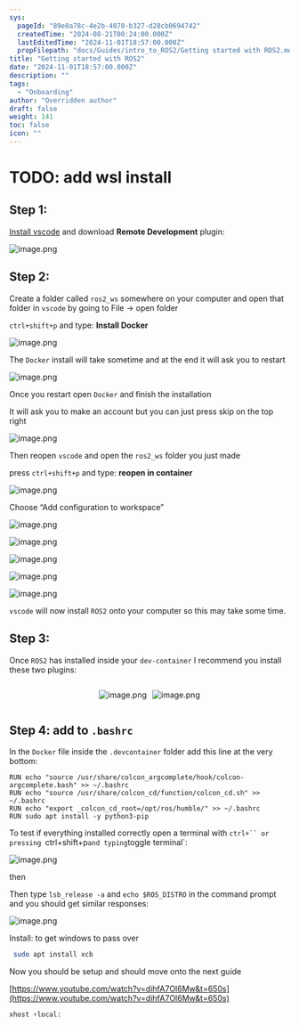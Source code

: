 ```yaml
---
sys:
  pageId: "89e0a78c-4e2b-4070-b327-d28cb0694742"
  createdTime: "2024-08-21T00:24:00.000Z"
  lastEditedTime: "2024-11-01T18:57:00.000Z"
  propFilepath: "docs/Guides/intro_to_ROS2/Getting started with ROS2.md"
title: "Getting started with ROS2"
date: "2024-11-01T18:57:00.000Z"
description: ""
tags:
  - "Onboarding"
author: "Overridden author"
draft: false
weight: 141
toc: false
icon: ""
---
```


# TODO: add wsl install

## Step 1:

[Install vscode](https://code.visualstudio.com/download) and download **Remote Development** plugin:

![image.png](https://prod-files-secure.s3.us-west-2.amazonaws.com/d518164a-d88e-44d1-a4ee-3adb3bd8bce0/efb52993-1881-4a40-b95e-6f020334f022/image.png?X-Amz-Algorithm=AWS4-HMAC-SHA256&X-Amz-Content-Sha256=UNSIGNED-PAYLOAD&X-Amz-Credential=ASIAZI2LB4663VOJ7L7K%2F20250204%2Fus-west-2%2Fs3%2Faws4_request&X-Amz-Date=20250204T150742Z&X-Amz-Expires=3600&X-Amz-Security-Token=IQoJb3JpZ2luX2VjEBYaCXVzLXdlc3QtMiJHMEUCIGhDtYRwmzCixRYzH%2Br%2FWa74gJIw1QAakF3cJ%2BcnWtp3AiEAg5b4FHL1xccAz4kSGuIVX1OIEgKWEuMXgYRWRcYyAPYq%2FwMILxAAGgw2Mzc0MjMxODM4MDUiDEMafjTY7wBC3thK8ircAz%2Br00LV11HSAx50BklEKyQnePI5q%2FfTd4GasJbVsdchytrDrgwiLrWZ7uzH48bcgJsWxEJNpNGBnYSafKKaD63wtCJZYCeDm6mJwTH%2FsGK7VhFidCoq67RwgRoPVA9gTZqTUYLoO8t73NbYv9NYyJOh0JNqlb7hdd5NdotY8BhgjnDlto%2FmYUKwY57KCWWRbv8yzKKIF%2Bgy6V5d%2BtcfToNjFiQcOqz0wZlRaMLCelZ4UgiDojvpi9sQ6s3IpH%2FBTdWKTjlgOE6AboSedifE1vMTzKnmb%2Bb%2FhEs77xgq7%2FgBQfbRvSZUkuaNoqEjpJXP%2FfudtH1Ce6hziu0%2BQ6NsYjwVDu7riACIf%2BcGGl7CmHjsiYvQP9y4IQb7kwxies6gLZK6akto6efJW777bqyc3KkXD33wqu67BCVgyvdwzmPLJDhBsoul3ifV0E8v1Z8TO7YJ0TewH4%2BY6bePPzbF6G8Sqc3HLqb8FHSQedEsFkVzw8xYUjR7d4iAZ6MUNcs4zrnRWe4T9wAuW4MXzib3IjRZEkj0VbxEw9riAy%2BzR8ez6PQY17xYw%2B7x0KOM8k0cW2oICU0h%2FPNgd4A8VBdStKCxoSfvbjlBAyZwTC0HiY%2FQYzpfWSM3kmDxwoYpMKy%2FiL0GOqUBMT0SoiA%2Bq9JaRWBltPA4spGh4g%2F1DJU3eoxdOwer8Lj5gVpPVCgIFLRj8yQzWc6clv7yzZPYEON0lNZ5X8cizYflr9my43s9psThjMKdzmdE8LNMkrHkFbODfUOqCGGCIJ6n4Ut5zb8a%2BjA6tBow9%2BZ5zk%2FkPWxZ9d5tWUb2oHNd8OQKoY8qULAVKdfUYyJ0k77pQYmbIFPqTohnQNhVfikKVQRr&X-Amz-Signature=5ce6fd6a0c46053cc4048df83bb507a4eca05de930e4ea82a307ef37a58d6bc7&X-Amz-SignedHeaders=host&x-id=GetObject)

## Step 2:

Create a folder called `ros2_ws` somewhere on your computer and open that folder in `vscode` by going to File → open folder 

`ctrl+shift+p` and type: **Install Docker**

![image.png](https://prod-files-secure.s3.us-west-2.amazonaws.com/d518164a-d88e-44d1-a4ee-3adb3bd8bce0/2269dc0e-1cd5-47ff-bceb-c04ad9b2eab0/image.png?X-Amz-Algorithm=AWS4-HMAC-SHA256&X-Amz-Content-Sha256=UNSIGNED-PAYLOAD&X-Amz-Credential=ASIAZI2LB4663VOJ7L7K%2F20250204%2Fus-west-2%2Fs3%2Faws4_request&X-Amz-Date=20250204T150742Z&X-Amz-Expires=3600&X-Amz-Security-Token=IQoJb3JpZ2luX2VjEBYaCXVzLXdlc3QtMiJHMEUCIGhDtYRwmzCixRYzH%2Br%2FWa74gJIw1QAakF3cJ%2BcnWtp3AiEAg5b4FHL1xccAz4kSGuIVX1OIEgKWEuMXgYRWRcYyAPYq%2FwMILxAAGgw2Mzc0MjMxODM4MDUiDEMafjTY7wBC3thK8ircAz%2Br00LV11HSAx50BklEKyQnePI5q%2FfTd4GasJbVsdchytrDrgwiLrWZ7uzH48bcgJsWxEJNpNGBnYSafKKaD63wtCJZYCeDm6mJwTH%2FsGK7VhFidCoq67RwgRoPVA9gTZqTUYLoO8t73NbYv9NYyJOh0JNqlb7hdd5NdotY8BhgjnDlto%2FmYUKwY57KCWWRbv8yzKKIF%2Bgy6V5d%2BtcfToNjFiQcOqz0wZlRaMLCelZ4UgiDojvpi9sQ6s3IpH%2FBTdWKTjlgOE6AboSedifE1vMTzKnmb%2Bb%2FhEs77xgq7%2FgBQfbRvSZUkuaNoqEjpJXP%2FfudtH1Ce6hziu0%2BQ6NsYjwVDu7riACIf%2BcGGl7CmHjsiYvQP9y4IQb7kwxies6gLZK6akto6efJW777bqyc3KkXD33wqu67BCVgyvdwzmPLJDhBsoul3ifV0E8v1Z8TO7YJ0TewH4%2BY6bePPzbF6G8Sqc3HLqb8FHSQedEsFkVzw8xYUjR7d4iAZ6MUNcs4zrnRWe4T9wAuW4MXzib3IjRZEkj0VbxEw9riAy%2BzR8ez6PQY17xYw%2B7x0KOM8k0cW2oICU0h%2FPNgd4A8VBdStKCxoSfvbjlBAyZwTC0HiY%2FQYzpfWSM3kmDxwoYpMKy%2FiL0GOqUBMT0SoiA%2Bq9JaRWBltPA4spGh4g%2F1DJU3eoxdOwer8Lj5gVpPVCgIFLRj8yQzWc6clv7yzZPYEON0lNZ5X8cizYflr9my43s9psThjMKdzmdE8LNMkrHkFbODfUOqCGGCIJ6n4Ut5zb8a%2BjA6tBow9%2BZ5zk%2FkPWxZ9d5tWUb2oHNd8OQKoY8qULAVKdfUYyJ0k77pQYmbIFPqTohnQNhVfikKVQRr&X-Amz-Signature=752ffc7e74752d5fd95b0c141a49a9a73439eb7c67f7c5ee579b784d1d0dcf46&X-Amz-SignedHeaders=host&x-id=GetObject)

The `Docker` install will take sometime and at the end it will ask you to restart

![image.png](https://prod-files-secure.s3.us-west-2.amazonaws.com/d518164a-d88e-44d1-a4ee-3adb3bd8bce0/ed233f78-be33-4b1f-b89c-9c346c0e961e/image.png?X-Amz-Algorithm=AWS4-HMAC-SHA256&X-Amz-Content-Sha256=UNSIGNED-PAYLOAD&X-Amz-Credential=ASIAZI2LB4663VOJ7L7K%2F20250204%2Fus-west-2%2Fs3%2Faws4_request&X-Amz-Date=20250204T150742Z&X-Amz-Expires=3600&X-Amz-Security-Token=IQoJb3JpZ2luX2VjEBYaCXVzLXdlc3QtMiJHMEUCIGhDtYRwmzCixRYzH%2Br%2FWa74gJIw1QAakF3cJ%2BcnWtp3AiEAg5b4FHL1xccAz4kSGuIVX1OIEgKWEuMXgYRWRcYyAPYq%2FwMILxAAGgw2Mzc0MjMxODM4MDUiDEMafjTY7wBC3thK8ircAz%2Br00LV11HSAx50BklEKyQnePI5q%2FfTd4GasJbVsdchytrDrgwiLrWZ7uzH48bcgJsWxEJNpNGBnYSafKKaD63wtCJZYCeDm6mJwTH%2FsGK7VhFidCoq67RwgRoPVA9gTZqTUYLoO8t73NbYv9NYyJOh0JNqlb7hdd5NdotY8BhgjnDlto%2FmYUKwY57KCWWRbv8yzKKIF%2Bgy6V5d%2BtcfToNjFiQcOqz0wZlRaMLCelZ4UgiDojvpi9sQ6s3IpH%2FBTdWKTjlgOE6AboSedifE1vMTzKnmb%2Bb%2FhEs77xgq7%2FgBQfbRvSZUkuaNoqEjpJXP%2FfudtH1Ce6hziu0%2BQ6NsYjwVDu7riACIf%2BcGGl7CmHjsiYvQP9y4IQb7kwxies6gLZK6akto6efJW777bqyc3KkXD33wqu67BCVgyvdwzmPLJDhBsoul3ifV0E8v1Z8TO7YJ0TewH4%2BY6bePPzbF6G8Sqc3HLqb8FHSQedEsFkVzw8xYUjR7d4iAZ6MUNcs4zrnRWe4T9wAuW4MXzib3IjRZEkj0VbxEw9riAy%2BzR8ez6PQY17xYw%2B7x0KOM8k0cW2oICU0h%2FPNgd4A8VBdStKCxoSfvbjlBAyZwTC0HiY%2FQYzpfWSM3kmDxwoYpMKy%2FiL0GOqUBMT0SoiA%2Bq9JaRWBltPA4spGh4g%2F1DJU3eoxdOwer8Lj5gVpPVCgIFLRj8yQzWc6clv7yzZPYEON0lNZ5X8cizYflr9my43s9psThjMKdzmdE8LNMkrHkFbODfUOqCGGCIJ6n4Ut5zb8a%2BjA6tBow9%2BZ5zk%2FkPWxZ9d5tWUb2oHNd8OQKoY8qULAVKdfUYyJ0k77pQYmbIFPqTohnQNhVfikKVQRr&X-Amz-Signature=d9190034a2a40cbff31f2fd79a2e59a0a4a482890b416249c487660bccdbff09&X-Amz-SignedHeaders=host&x-id=GetObject)

Once you restart open `Docker` and finish the installation

It will ask you to make an account but you can just press skip on the top right

![image.png](https://prod-files-secure.s3.us-west-2.amazonaws.com/d518164a-d88e-44d1-a4ee-3adb3bd8bce0/21010ad9-1659-4fd9-9f59-9932a09b2a3d/image.png?X-Amz-Algorithm=AWS4-HMAC-SHA256&X-Amz-Content-Sha256=UNSIGNED-PAYLOAD&X-Amz-Credential=ASIAZI2LB4663VOJ7L7K%2F20250204%2Fus-west-2%2Fs3%2Faws4_request&X-Amz-Date=20250204T150742Z&X-Amz-Expires=3600&X-Amz-Security-Token=IQoJb3JpZ2luX2VjEBYaCXVzLXdlc3QtMiJHMEUCIGhDtYRwmzCixRYzH%2Br%2FWa74gJIw1QAakF3cJ%2BcnWtp3AiEAg5b4FHL1xccAz4kSGuIVX1OIEgKWEuMXgYRWRcYyAPYq%2FwMILxAAGgw2Mzc0MjMxODM4MDUiDEMafjTY7wBC3thK8ircAz%2Br00LV11HSAx50BklEKyQnePI5q%2FfTd4GasJbVsdchytrDrgwiLrWZ7uzH48bcgJsWxEJNpNGBnYSafKKaD63wtCJZYCeDm6mJwTH%2FsGK7VhFidCoq67RwgRoPVA9gTZqTUYLoO8t73NbYv9NYyJOh0JNqlb7hdd5NdotY8BhgjnDlto%2FmYUKwY57KCWWRbv8yzKKIF%2Bgy6V5d%2BtcfToNjFiQcOqz0wZlRaMLCelZ4UgiDojvpi9sQ6s3IpH%2FBTdWKTjlgOE6AboSedifE1vMTzKnmb%2Bb%2FhEs77xgq7%2FgBQfbRvSZUkuaNoqEjpJXP%2FfudtH1Ce6hziu0%2BQ6NsYjwVDu7riACIf%2BcGGl7CmHjsiYvQP9y4IQb7kwxies6gLZK6akto6efJW777bqyc3KkXD33wqu67BCVgyvdwzmPLJDhBsoul3ifV0E8v1Z8TO7YJ0TewH4%2BY6bePPzbF6G8Sqc3HLqb8FHSQedEsFkVzw8xYUjR7d4iAZ6MUNcs4zrnRWe4T9wAuW4MXzib3IjRZEkj0VbxEw9riAy%2BzR8ez6PQY17xYw%2B7x0KOM8k0cW2oICU0h%2FPNgd4A8VBdStKCxoSfvbjlBAyZwTC0HiY%2FQYzpfWSM3kmDxwoYpMKy%2FiL0GOqUBMT0SoiA%2Bq9JaRWBltPA4spGh4g%2F1DJU3eoxdOwer8Lj5gVpPVCgIFLRj8yQzWc6clv7yzZPYEON0lNZ5X8cizYflr9my43s9psThjMKdzmdE8LNMkrHkFbODfUOqCGGCIJ6n4Ut5zb8a%2BjA6tBow9%2BZ5zk%2FkPWxZ9d5tWUb2oHNd8OQKoY8qULAVKdfUYyJ0k77pQYmbIFPqTohnQNhVfikKVQRr&X-Amz-Signature=0c9dc32af77da178b23b4bec43e23be44d4767fa1f78c037ffda82cfaffd72fe&X-Amz-SignedHeaders=host&x-id=GetObject)

Then reopen `vscode` and open the `ros2_ws` folder you just made

press `ctrl+shift+p` and type: **reopen in container**

![image.png](https://prod-files-secure.s3.us-west-2.amazonaws.com/d518164a-d88e-44d1-a4ee-3adb3bd8bce0/4e93b8c2-41ad-488c-8095-c74205196118/image.png?X-Amz-Algorithm=AWS4-HMAC-SHA256&X-Amz-Content-Sha256=UNSIGNED-PAYLOAD&X-Amz-Credential=ASIAZI2LB4663VOJ7L7K%2F20250204%2Fus-west-2%2Fs3%2Faws4_request&X-Amz-Date=20250204T150742Z&X-Amz-Expires=3600&X-Amz-Security-Token=IQoJb3JpZ2luX2VjEBYaCXVzLXdlc3QtMiJHMEUCIGhDtYRwmzCixRYzH%2Br%2FWa74gJIw1QAakF3cJ%2BcnWtp3AiEAg5b4FHL1xccAz4kSGuIVX1OIEgKWEuMXgYRWRcYyAPYq%2FwMILxAAGgw2Mzc0MjMxODM4MDUiDEMafjTY7wBC3thK8ircAz%2Br00LV11HSAx50BklEKyQnePI5q%2FfTd4GasJbVsdchytrDrgwiLrWZ7uzH48bcgJsWxEJNpNGBnYSafKKaD63wtCJZYCeDm6mJwTH%2FsGK7VhFidCoq67RwgRoPVA9gTZqTUYLoO8t73NbYv9NYyJOh0JNqlb7hdd5NdotY8BhgjnDlto%2FmYUKwY57KCWWRbv8yzKKIF%2Bgy6V5d%2BtcfToNjFiQcOqz0wZlRaMLCelZ4UgiDojvpi9sQ6s3IpH%2FBTdWKTjlgOE6AboSedifE1vMTzKnmb%2Bb%2FhEs77xgq7%2FgBQfbRvSZUkuaNoqEjpJXP%2FfudtH1Ce6hziu0%2BQ6NsYjwVDu7riACIf%2BcGGl7CmHjsiYvQP9y4IQb7kwxies6gLZK6akto6efJW777bqyc3KkXD33wqu67BCVgyvdwzmPLJDhBsoul3ifV0E8v1Z8TO7YJ0TewH4%2BY6bePPzbF6G8Sqc3HLqb8FHSQedEsFkVzw8xYUjR7d4iAZ6MUNcs4zrnRWe4T9wAuW4MXzib3IjRZEkj0VbxEw9riAy%2BzR8ez6PQY17xYw%2B7x0KOM8k0cW2oICU0h%2FPNgd4A8VBdStKCxoSfvbjlBAyZwTC0HiY%2FQYzpfWSM3kmDxwoYpMKy%2FiL0GOqUBMT0SoiA%2Bq9JaRWBltPA4spGh4g%2F1DJU3eoxdOwer8Lj5gVpPVCgIFLRj8yQzWc6clv7yzZPYEON0lNZ5X8cizYflr9my43s9psThjMKdzmdE8LNMkrHkFbODfUOqCGGCIJ6n4Ut5zb8a%2BjA6tBow9%2BZ5zk%2FkPWxZ9d5tWUb2oHNd8OQKoY8qULAVKdfUYyJ0k77pQYmbIFPqTohnQNhVfikKVQRr&X-Amz-Signature=d065017cf87a04cc156a531c1366107889f190a17e09bd332c5d05e957c9587c&X-Amz-SignedHeaders=host&x-id=GetObject)

Choose “Add configuration to workspace”

![image.png](https://prod-files-secure.s3.us-west-2.amazonaws.com/d518164a-d88e-44d1-a4ee-3adb3bd8bce0/9560b282-5060-4989-ba37-97e7b2c22476/image.png?X-Amz-Algorithm=AWS4-HMAC-SHA256&X-Amz-Content-Sha256=UNSIGNED-PAYLOAD&X-Amz-Credential=ASIAZI2LB4663VOJ7L7K%2F20250204%2Fus-west-2%2Fs3%2Faws4_request&X-Amz-Date=20250204T150742Z&X-Amz-Expires=3600&X-Amz-Security-Token=IQoJb3JpZ2luX2VjEBYaCXVzLXdlc3QtMiJHMEUCIGhDtYRwmzCixRYzH%2Br%2FWa74gJIw1QAakF3cJ%2BcnWtp3AiEAg5b4FHL1xccAz4kSGuIVX1OIEgKWEuMXgYRWRcYyAPYq%2FwMILxAAGgw2Mzc0MjMxODM4MDUiDEMafjTY7wBC3thK8ircAz%2Br00LV11HSAx50BklEKyQnePI5q%2FfTd4GasJbVsdchytrDrgwiLrWZ7uzH48bcgJsWxEJNpNGBnYSafKKaD63wtCJZYCeDm6mJwTH%2FsGK7VhFidCoq67RwgRoPVA9gTZqTUYLoO8t73NbYv9NYyJOh0JNqlb7hdd5NdotY8BhgjnDlto%2FmYUKwY57KCWWRbv8yzKKIF%2Bgy6V5d%2BtcfToNjFiQcOqz0wZlRaMLCelZ4UgiDojvpi9sQ6s3IpH%2FBTdWKTjlgOE6AboSedifE1vMTzKnmb%2Bb%2FhEs77xgq7%2FgBQfbRvSZUkuaNoqEjpJXP%2FfudtH1Ce6hziu0%2BQ6NsYjwVDu7riACIf%2BcGGl7CmHjsiYvQP9y4IQb7kwxies6gLZK6akto6efJW777bqyc3KkXD33wqu67BCVgyvdwzmPLJDhBsoul3ifV0E8v1Z8TO7YJ0TewH4%2BY6bePPzbF6G8Sqc3HLqb8FHSQedEsFkVzw8xYUjR7d4iAZ6MUNcs4zrnRWe4T9wAuW4MXzib3IjRZEkj0VbxEw9riAy%2BzR8ez6PQY17xYw%2B7x0KOM8k0cW2oICU0h%2FPNgd4A8VBdStKCxoSfvbjlBAyZwTC0HiY%2FQYzpfWSM3kmDxwoYpMKy%2FiL0GOqUBMT0SoiA%2Bq9JaRWBltPA4spGh4g%2F1DJU3eoxdOwer8Lj5gVpPVCgIFLRj8yQzWc6clv7yzZPYEON0lNZ5X8cizYflr9my43s9psThjMKdzmdE8LNMkrHkFbODfUOqCGGCIJ6n4Ut5zb8a%2BjA6tBow9%2BZ5zk%2FkPWxZ9d5tWUb2oHNd8OQKoY8qULAVKdfUYyJ0k77pQYmbIFPqTohnQNhVfikKVQRr&X-Amz-Signature=ab6fdcec4b3a837a33b143b2165f620c47133277ae4f9c39a398e064d7b3ac17&X-Amz-SignedHeaders=host&x-id=GetObject)

![image.png](https://prod-files-secure.s3.us-west-2.amazonaws.com/d518164a-d88e-44d1-a4ee-3adb3bd8bce0/2ee63f81-886b-48e8-a553-dc6e5eac99e4/image.png?X-Amz-Algorithm=AWS4-HMAC-SHA256&X-Amz-Content-Sha256=UNSIGNED-PAYLOAD&X-Amz-Credential=ASIAZI2LB4663VOJ7L7K%2F20250204%2Fus-west-2%2Fs3%2Faws4_request&X-Amz-Date=20250204T150742Z&X-Amz-Expires=3600&X-Amz-Security-Token=IQoJb3JpZ2luX2VjEBYaCXVzLXdlc3QtMiJHMEUCIGhDtYRwmzCixRYzH%2Br%2FWa74gJIw1QAakF3cJ%2BcnWtp3AiEAg5b4FHL1xccAz4kSGuIVX1OIEgKWEuMXgYRWRcYyAPYq%2FwMILxAAGgw2Mzc0MjMxODM4MDUiDEMafjTY7wBC3thK8ircAz%2Br00LV11HSAx50BklEKyQnePI5q%2FfTd4GasJbVsdchytrDrgwiLrWZ7uzH48bcgJsWxEJNpNGBnYSafKKaD63wtCJZYCeDm6mJwTH%2FsGK7VhFidCoq67RwgRoPVA9gTZqTUYLoO8t73NbYv9NYyJOh0JNqlb7hdd5NdotY8BhgjnDlto%2FmYUKwY57KCWWRbv8yzKKIF%2Bgy6V5d%2BtcfToNjFiQcOqz0wZlRaMLCelZ4UgiDojvpi9sQ6s3IpH%2FBTdWKTjlgOE6AboSedifE1vMTzKnmb%2Bb%2FhEs77xgq7%2FgBQfbRvSZUkuaNoqEjpJXP%2FfudtH1Ce6hziu0%2BQ6NsYjwVDu7riACIf%2BcGGl7CmHjsiYvQP9y4IQb7kwxies6gLZK6akto6efJW777bqyc3KkXD33wqu67BCVgyvdwzmPLJDhBsoul3ifV0E8v1Z8TO7YJ0TewH4%2BY6bePPzbF6G8Sqc3HLqb8FHSQedEsFkVzw8xYUjR7d4iAZ6MUNcs4zrnRWe4T9wAuW4MXzib3IjRZEkj0VbxEw9riAy%2BzR8ez6PQY17xYw%2B7x0KOM8k0cW2oICU0h%2FPNgd4A8VBdStKCxoSfvbjlBAyZwTC0HiY%2FQYzpfWSM3kmDxwoYpMKy%2FiL0GOqUBMT0SoiA%2Bq9JaRWBltPA4spGh4g%2F1DJU3eoxdOwer8Lj5gVpPVCgIFLRj8yQzWc6clv7yzZPYEON0lNZ5X8cizYflr9my43s9psThjMKdzmdE8LNMkrHkFbODfUOqCGGCIJ6n4Ut5zb8a%2BjA6tBow9%2BZ5zk%2FkPWxZ9d5tWUb2oHNd8OQKoY8qULAVKdfUYyJ0k77pQYmbIFPqTohnQNhVfikKVQRr&X-Amz-Signature=912c8017d8d16b77e8ce89ee205012e320c15ac09ea396de996a2c9786b7ae40&X-Amz-SignedHeaders=host&x-id=GetObject)

![image.png](https://prod-files-secure.s3.us-west-2.amazonaws.com/d518164a-d88e-44d1-a4ee-3adb3bd8bce0/ae1580b2-b048-407e-aed9-b584224a7a04/image.png?X-Amz-Algorithm=AWS4-HMAC-SHA256&X-Amz-Content-Sha256=UNSIGNED-PAYLOAD&X-Amz-Credential=ASIAZI2LB4663VOJ7L7K%2F20250204%2Fus-west-2%2Fs3%2Faws4_request&X-Amz-Date=20250204T150742Z&X-Amz-Expires=3600&X-Amz-Security-Token=IQoJb3JpZ2luX2VjEBYaCXVzLXdlc3QtMiJHMEUCIGhDtYRwmzCixRYzH%2Br%2FWa74gJIw1QAakF3cJ%2BcnWtp3AiEAg5b4FHL1xccAz4kSGuIVX1OIEgKWEuMXgYRWRcYyAPYq%2FwMILxAAGgw2Mzc0MjMxODM4MDUiDEMafjTY7wBC3thK8ircAz%2Br00LV11HSAx50BklEKyQnePI5q%2FfTd4GasJbVsdchytrDrgwiLrWZ7uzH48bcgJsWxEJNpNGBnYSafKKaD63wtCJZYCeDm6mJwTH%2FsGK7VhFidCoq67RwgRoPVA9gTZqTUYLoO8t73NbYv9NYyJOh0JNqlb7hdd5NdotY8BhgjnDlto%2FmYUKwY57KCWWRbv8yzKKIF%2Bgy6V5d%2BtcfToNjFiQcOqz0wZlRaMLCelZ4UgiDojvpi9sQ6s3IpH%2FBTdWKTjlgOE6AboSedifE1vMTzKnmb%2Bb%2FhEs77xgq7%2FgBQfbRvSZUkuaNoqEjpJXP%2FfudtH1Ce6hziu0%2BQ6NsYjwVDu7riACIf%2BcGGl7CmHjsiYvQP9y4IQb7kwxies6gLZK6akto6efJW777bqyc3KkXD33wqu67BCVgyvdwzmPLJDhBsoul3ifV0E8v1Z8TO7YJ0TewH4%2BY6bePPzbF6G8Sqc3HLqb8FHSQedEsFkVzw8xYUjR7d4iAZ6MUNcs4zrnRWe4T9wAuW4MXzib3IjRZEkj0VbxEw9riAy%2BzR8ez6PQY17xYw%2B7x0KOM8k0cW2oICU0h%2FPNgd4A8VBdStKCxoSfvbjlBAyZwTC0HiY%2FQYzpfWSM3kmDxwoYpMKy%2FiL0GOqUBMT0SoiA%2Bq9JaRWBltPA4spGh4g%2F1DJU3eoxdOwer8Lj5gVpPVCgIFLRj8yQzWc6clv7yzZPYEON0lNZ5X8cizYflr9my43s9psThjMKdzmdE8LNMkrHkFbODfUOqCGGCIJ6n4Ut5zb8a%2BjA6tBow9%2BZ5zk%2FkPWxZ9d5tWUb2oHNd8OQKoY8qULAVKdfUYyJ0k77pQYmbIFPqTohnQNhVfikKVQRr&X-Amz-Signature=f0986fdb3fa2dce8f88aec1b799b0f5f70f3b6b802f305a10874c768e3b7e30c&X-Amz-SignedHeaders=host&x-id=GetObject)

![image.png](https://prod-files-secure.s3.us-west-2.amazonaws.com/d518164a-d88e-44d1-a4ee-3adb3bd8bce0/53255b28-f75e-430f-b9e3-c0ac8577e42b/image.png?X-Amz-Algorithm=AWS4-HMAC-SHA256&X-Amz-Content-Sha256=UNSIGNED-PAYLOAD&X-Amz-Credential=ASIAZI2LB4663VOJ7L7K%2F20250204%2Fus-west-2%2Fs3%2Faws4_request&X-Amz-Date=20250204T150742Z&X-Amz-Expires=3600&X-Amz-Security-Token=IQoJb3JpZ2luX2VjEBYaCXVzLXdlc3QtMiJHMEUCIGhDtYRwmzCixRYzH%2Br%2FWa74gJIw1QAakF3cJ%2BcnWtp3AiEAg5b4FHL1xccAz4kSGuIVX1OIEgKWEuMXgYRWRcYyAPYq%2FwMILxAAGgw2Mzc0MjMxODM4MDUiDEMafjTY7wBC3thK8ircAz%2Br00LV11HSAx50BklEKyQnePI5q%2FfTd4GasJbVsdchytrDrgwiLrWZ7uzH48bcgJsWxEJNpNGBnYSafKKaD63wtCJZYCeDm6mJwTH%2FsGK7VhFidCoq67RwgRoPVA9gTZqTUYLoO8t73NbYv9NYyJOh0JNqlb7hdd5NdotY8BhgjnDlto%2FmYUKwY57KCWWRbv8yzKKIF%2Bgy6V5d%2BtcfToNjFiQcOqz0wZlRaMLCelZ4UgiDojvpi9sQ6s3IpH%2FBTdWKTjlgOE6AboSedifE1vMTzKnmb%2Bb%2FhEs77xgq7%2FgBQfbRvSZUkuaNoqEjpJXP%2FfudtH1Ce6hziu0%2BQ6NsYjwVDu7riACIf%2BcGGl7CmHjsiYvQP9y4IQb7kwxies6gLZK6akto6efJW777bqyc3KkXD33wqu67BCVgyvdwzmPLJDhBsoul3ifV0E8v1Z8TO7YJ0TewH4%2BY6bePPzbF6G8Sqc3HLqb8FHSQedEsFkVzw8xYUjR7d4iAZ6MUNcs4zrnRWe4T9wAuW4MXzib3IjRZEkj0VbxEw9riAy%2BzR8ez6PQY17xYw%2B7x0KOM8k0cW2oICU0h%2FPNgd4A8VBdStKCxoSfvbjlBAyZwTC0HiY%2FQYzpfWSM3kmDxwoYpMKy%2FiL0GOqUBMT0SoiA%2Bq9JaRWBltPA4spGh4g%2F1DJU3eoxdOwer8Lj5gVpPVCgIFLRj8yQzWc6clv7yzZPYEON0lNZ5X8cizYflr9my43s9psThjMKdzmdE8LNMkrHkFbODfUOqCGGCIJ6n4Ut5zb8a%2BjA6tBow9%2BZ5zk%2FkPWxZ9d5tWUb2oHNd8OQKoY8qULAVKdfUYyJ0k77pQYmbIFPqTohnQNhVfikKVQRr&X-Amz-Signature=eceafb171c14ef732ac2ac8bccdcc23bf352b1b86c381a4f3f89116261d40fc6&X-Amz-SignedHeaders=host&x-id=GetObject)

![image.png](https://prod-files-secure.s3.us-west-2.amazonaws.com/d518164a-d88e-44d1-a4ee-3adb3bd8bce0/7c562767-5af9-4ffb-97d1-327bcdf4ee00/image.png?X-Amz-Algorithm=AWS4-HMAC-SHA256&X-Amz-Content-Sha256=UNSIGNED-PAYLOAD&X-Amz-Credential=ASIAZI2LB4663VOJ7L7K%2F20250204%2Fus-west-2%2Fs3%2Faws4_request&X-Amz-Date=20250204T150742Z&X-Amz-Expires=3600&X-Amz-Security-Token=IQoJb3JpZ2luX2VjEBYaCXVzLXdlc3QtMiJHMEUCIGhDtYRwmzCixRYzH%2Br%2FWa74gJIw1QAakF3cJ%2BcnWtp3AiEAg5b4FHL1xccAz4kSGuIVX1OIEgKWEuMXgYRWRcYyAPYq%2FwMILxAAGgw2Mzc0MjMxODM4MDUiDEMafjTY7wBC3thK8ircAz%2Br00LV11HSAx50BklEKyQnePI5q%2FfTd4GasJbVsdchytrDrgwiLrWZ7uzH48bcgJsWxEJNpNGBnYSafKKaD63wtCJZYCeDm6mJwTH%2FsGK7VhFidCoq67RwgRoPVA9gTZqTUYLoO8t73NbYv9NYyJOh0JNqlb7hdd5NdotY8BhgjnDlto%2FmYUKwY57KCWWRbv8yzKKIF%2Bgy6V5d%2BtcfToNjFiQcOqz0wZlRaMLCelZ4UgiDojvpi9sQ6s3IpH%2FBTdWKTjlgOE6AboSedifE1vMTzKnmb%2Bb%2FhEs77xgq7%2FgBQfbRvSZUkuaNoqEjpJXP%2FfudtH1Ce6hziu0%2BQ6NsYjwVDu7riACIf%2BcGGl7CmHjsiYvQP9y4IQb7kwxies6gLZK6akto6efJW777bqyc3KkXD33wqu67BCVgyvdwzmPLJDhBsoul3ifV0E8v1Z8TO7YJ0TewH4%2BY6bePPzbF6G8Sqc3HLqb8FHSQedEsFkVzw8xYUjR7d4iAZ6MUNcs4zrnRWe4T9wAuW4MXzib3IjRZEkj0VbxEw9riAy%2BzR8ez6PQY17xYw%2B7x0KOM8k0cW2oICU0h%2FPNgd4A8VBdStKCxoSfvbjlBAyZwTC0HiY%2FQYzpfWSM3kmDxwoYpMKy%2FiL0GOqUBMT0SoiA%2Bq9JaRWBltPA4spGh4g%2F1DJU3eoxdOwer8Lj5gVpPVCgIFLRj8yQzWc6clv7yzZPYEON0lNZ5X8cizYflr9my43s9psThjMKdzmdE8LNMkrHkFbODfUOqCGGCIJ6n4Ut5zb8a%2BjA6tBow9%2BZ5zk%2FkPWxZ9d5tWUb2oHNd8OQKoY8qULAVKdfUYyJ0k77pQYmbIFPqTohnQNhVfikKVQRr&X-Amz-Signature=db5bde1a8f350dcf77ae9d8ed97dd973c50b838308745c6cca57edee49ddf262&X-Amz-SignedHeaders=host&x-id=GetObject)

`vscode` will now install `ROS2` onto your computer so this may take some time.

## Step 3:

Once `ROS2` has installed inside your `dev-container` I recommend you install these two plugins:

<div style="display: flex;flex-direction: row; column-gap:10px; max-width: 630px;justify-content: center;">
<div>

![image.png](https://prod-files-secure.s3.us-west-2.amazonaws.com/d518164a-d88e-44d1-a4ee-3adb3bd8bce0/3fc3d550-5a54-4ba1-ba6b-faa01cdb7369/image.png?X-Amz-Algorithm=AWS4-HMAC-SHA256&X-Amz-Content-Sha256=UNSIGNED-PAYLOAD&X-Amz-Credential=ASIAZI2LB466YPHN7WNX%2F20250204%2Fus-west-2%2Fs3%2Faws4_request&X-Amz-Date=20250204T150751Z&X-Amz-Expires=3600&X-Amz-Security-Token=IQoJb3JpZ2luX2VjEBYaCXVzLXdlc3QtMiJHMEUCIQCv8dPsNgl656ZKz%2FSS4vRiDkwih4kbGigFSMWwNWOHvwIgbdvsFl3lzevJmmnW9SeZiBGpi8QWX9SsWIVuZGvRzXcq%2FwMILxAAGgw2Mzc0MjMxODM4MDUiDBmVFT2UeLkyWKNyCyrcA%2BVn4b1D0Le2UkCHLwAoDxFwPw3ZuDOSgM8f3RLK7ysRdN7MjInmjqH5DhRgDZOT4DX%2FgozWknQ%2BBQXJuKZckvfxL5W%2Byqkg89NC7jEyi%2BR6a3c5efMhVqWGDRDXEiQGxfttFwMGBXbMJslDOctXttcDmgV%2BrQCIc4Cx9fUFrSLY3O2GstObr7oDbqh%2FM4kq%2FLhsVT4jydPWCZdJbYy1Q0cUmdWxWrWkLgl%2Be1j8Awj4kyVwwG0wFw34vi4YTrTgTXsw35BA4ii9i0yYjEMqP3m9ebGvfu8FyJwCkzWRbF3qfJpptrG3u0I7apyHIgFi9W9es5oT7rgjmlD0BcSyYVZV2CDOJrc17xJE0hjh4Yxmu9r6bVz77B8ZPjPQMhLntZOya49u1Zz%2BSp9R6IqG%2BFokCya7Haf7xRY7Disw4Jhn656HBHzdjyZPeoet45g99nxeJh8Em1%2Fbp18sYvBT9T7Mpt%2B346rkJy0rfWgs7vgRVbgNqrAzkpnvZHL%2FqRfdorbgVRMo97e3agdZjJ5DAtqvH41BqVfAn0qFw4sdraiEzr18gbhxDvUevnUMNm84FP99P4zh4zZErNYI%2Fqvr7ATQLFXcSdjes2e0FV6MszqIJCRgpy2mf26XkTesMOi%2FiL0GOqUBT6e6by%2FpU7yRG9Unq3d1pPgbJGjFSNbPDAClu1uErLFkrftgsQkEZ5L7y54%2BSWhVXr%2FErxDfModoBjKzXO2i8jLZ8D7dZEBtVkTA8FhEzdkFJLk%2FX%2FuKCtAEBK6KoRmuh0e40qyXKSlKY1AUpkBX3DtChlAdnNsMxdeLzSs1B1%2BH6SKgnRvDyatEAMw0FdBaPrei62MDKItANaPlrh4myMHTVAZb&X-Amz-Signature=47a57d0d343ec31f8da75b6f214a43a7fdd28f8d7dd8eb9591d486792be5feda&X-Amz-SignedHeaders=host&x-id=GetObject)

</div>
<div>

![image.png](https://prod-files-secure.s3.us-west-2.amazonaws.com/d518164a-d88e-44d1-a4ee-3adb3bd8bce0/d994cc66-13c2-4093-a5a3-f84cf4601a82/image.png?X-Amz-Algorithm=AWS4-HMAC-SHA256&X-Amz-Content-Sha256=UNSIGNED-PAYLOAD&X-Amz-Credential=ASIAZI2LB466TG7FWXRK%2F20250204%2Fus-west-2%2Fs3%2Faws4_request&X-Amz-Date=20250204T150751Z&X-Amz-Expires=3600&X-Amz-Security-Token=IQoJb3JpZ2luX2VjEBYaCXVzLXdlc3QtMiJHMEUCIQC4Km%2B2vNjMQX8qZ6bkcehVLn5w4F7bGes%2FDlFka2cdIQIgAhbcpotf6mEQpKXdMSaCNjc2cuwe7k0o6ru1nkBtAjEq%2FwMILxAAGgw2Mzc0MjMxODM4MDUiDCV1nsYOIVIIw4cyNSrcA92wOH5H1mcj2i06VNdF3E%2BPVJ3x9zj1CDLYTgM3bAH9PcY7qv08CiZOKI%2FdF2obJzZA8QqmdPL3BJ4ZOP1Bnw7lrR0BhNQ%2B2FOReAVgC%2BT5bFYVrYqB1mdkGKIhRCXwjpiO27M%2F4PAZpFMdf1LfzHm7cFSNdymDT5buRVcu%2BClmOm6LnmhmfmhzSAKrtec5CsK3g0DkCNw8VAyPzTAMVxf1Rpt%2BbCPJTFHRpa6UEiTsOFtq5ThKxU2I8u2fRFheXenmVgVSJJKlDAfiH6ENpZhA4gYrqLObLv5U5y8vyFKoyeBmw%2FW%2FcC5rYwlpn%2FDW%2BFT%2BmMPl7rb99AqOTrtK7Xoxnau%2F9y85equyNFvyE%2BBy9qcorI4hSpgSq8tTqJ9ARE53VROhNNTtWzxYcUO21X9ticTTUKFjbWwpsI9QnTNJ0YKCF2QNlJC3gmpjFevTFZY%2FEy0ICO8IcONUdMwFXR5giYrOkAXM02aZv7AUv%2F%2FLwEmC2Ys45lDU4BU04H%2BIB4HT20Ae02slApE%2BnV4PJC9IaWlOrPwzwo1viaCt%2F%2BzoH%2FPs%2FORieFu8kt2zCw%2BxX%2FhMdQ%2F5E8VaRJu4tuTCmo1dWCltVTUdRGigUZNugUZ%2B2KboVlHFuyGTcLndMJm%2FiL0GOqUBHNjA7xSRmBlq9NPWGmbw8ZUhvoTmL6ZnB5iKiQp6lpj6W%2FwnUHhDuJlD6n9NHw4ZSPyFfH9ALFnNZf4ScjpZ6I8xwx6Nsz7Ni9edSLp%2BPxECTaOvBdQqDLu42y%2Buk3z9sZ2d0pxyuu38K9GUDqYAwrUj5VY3P3JRJiypVqvU5nzPt6KJTu8jCklKCPSO8GLCw6kXDcdtwwUIPiFQh67GKtesXhtX&X-Amz-Signature=77cec12c1020f8f9a5c0189e9ebd91896c26da456edbb4815babe59448791f05&X-Amz-SignedHeaders=host&x-id=GetObject)

</div>
</div>

## Step 4: add to `.bashrc`

In the `Docker` file inside the `.devcontainer` folder add this line at the very bottom: 

```docker
RUN echo "source /usr/share/colcon_argcomplete/hook/colcon-argcomplete.bash" >> ~/.bashrc
RUN echo "source /usr/share/colcon_cd/function/colcon_cd.sh" >> ~/.bashrc
RUN echo "export _colcon_cd_root=/opt/ros/humble/" >> ~/.bashrc
RUN sudo apt install -y python3-pip 
```

To test if everything installed correctly open a terminal with `ctrl+`` or pressing `ctrl+shift+p` and typing `toggle terminal`:

![image.png](https://prod-files-secure.s3.us-west-2.amazonaws.com/d518164a-d88e-44d1-a4ee-3adb3bd8bce0/6a4943d8-b04e-4c02-9a58-775f3384d1a5/image.png?X-Amz-Algorithm=AWS4-HMAC-SHA256&X-Amz-Content-Sha256=UNSIGNED-PAYLOAD&X-Amz-Credential=ASIAZI2LB4663VOJ7L7K%2F20250204%2Fus-west-2%2Fs3%2Faws4_request&X-Amz-Date=20250204T150742Z&X-Amz-Expires=3600&X-Amz-Security-Token=IQoJb3JpZ2luX2VjEBYaCXVzLXdlc3QtMiJHMEUCIGhDtYRwmzCixRYzH%2Br%2FWa74gJIw1QAakF3cJ%2BcnWtp3AiEAg5b4FHL1xccAz4kSGuIVX1OIEgKWEuMXgYRWRcYyAPYq%2FwMILxAAGgw2Mzc0MjMxODM4MDUiDEMafjTY7wBC3thK8ircAz%2Br00LV11HSAx50BklEKyQnePI5q%2FfTd4GasJbVsdchytrDrgwiLrWZ7uzH48bcgJsWxEJNpNGBnYSafKKaD63wtCJZYCeDm6mJwTH%2FsGK7VhFidCoq67RwgRoPVA9gTZqTUYLoO8t73NbYv9NYyJOh0JNqlb7hdd5NdotY8BhgjnDlto%2FmYUKwY57KCWWRbv8yzKKIF%2Bgy6V5d%2BtcfToNjFiQcOqz0wZlRaMLCelZ4UgiDojvpi9sQ6s3IpH%2FBTdWKTjlgOE6AboSedifE1vMTzKnmb%2Bb%2FhEs77xgq7%2FgBQfbRvSZUkuaNoqEjpJXP%2FfudtH1Ce6hziu0%2BQ6NsYjwVDu7riACIf%2BcGGl7CmHjsiYvQP9y4IQb7kwxies6gLZK6akto6efJW777bqyc3KkXD33wqu67BCVgyvdwzmPLJDhBsoul3ifV0E8v1Z8TO7YJ0TewH4%2BY6bePPzbF6G8Sqc3HLqb8FHSQedEsFkVzw8xYUjR7d4iAZ6MUNcs4zrnRWe4T9wAuW4MXzib3IjRZEkj0VbxEw9riAy%2BzR8ez6PQY17xYw%2B7x0KOM8k0cW2oICU0h%2FPNgd4A8VBdStKCxoSfvbjlBAyZwTC0HiY%2FQYzpfWSM3kmDxwoYpMKy%2FiL0GOqUBMT0SoiA%2Bq9JaRWBltPA4spGh4g%2F1DJU3eoxdOwer8Lj5gVpPVCgIFLRj8yQzWc6clv7yzZPYEON0lNZ5X8cizYflr9my43s9psThjMKdzmdE8LNMkrHkFbODfUOqCGGCIJ6n4Ut5zb8a%2BjA6tBow9%2BZ5zk%2FkPWxZ9d5tWUb2oHNd8OQKoY8qULAVKdfUYyJ0k77pQYmbIFPqTohnQNhVfikKVQRr&X-Amz-Signature=2bdb0e26b79791bc316a8258c6966c706276464d1f61026d1826f41b904b47c4&X-Amz-SignedHeaders=host&x-id=GetObject)

then 

Then type `lsb_release -a` and `echo $ROS_DISTRO` in the command prompt and you should get similar responses:

![image.png](https://prod-files-secure.s3.us-west-2.amazonaws.com/d518164a-d88e-44d1-a4ee-3adb3bd8bce0/3e635dec-a805-4e85-8b9e-d000e5b71a4e/image.png?X-Amz-Algorithm=AWS4-HMAC-SHA256&X-Amz-Content-Sha256=UNSIGNED-PAYLOAD&X-Amz-Credential=ASIAZI2LB4663VOJ7L7K%2F20250204%2Fus-west-2%2Fs3%2Faws4_request&X-Amz-Date=20250204T150742Z&X-Amz-Expires=3600&X-Amz-Security-Token=IQoJb3JpZ2luX2VjEBYaCXVzLXdlc3QtMiJHMEUCIGhDtYRwmzCixRYzH%2Br%2FWa74gJIw1QAakF3cJ%2BcnWtp3AiEAg5b4FHL1xccAz4kSGuIVX1OIEgKWEuMXgYRWRcYyAPYq%2FwMILxAAGgw2Mzc0MjMxODM4MDUiDEMafjTY7wBC3thK8ircAz%2Br00LV11HSAx50BklEKyQnePI5q%2FfTd4GasJbVsdchytrDrgwiLrWZ7uzH48bcgJsWxEJNpNGBnYSafKKaD63wtCJZYCeDm6mJwTH%2FsGK7VhFidCoq67RwgRoPVA9gTZqTUYLoO8t73NbYv9NYyJOh0JNqlb7hdd5NdotY8BhgjnDlto%2FmYUKwY57KCWWRbv8yzKKIF%2Bgy6V5d%2BtcfToNjFiQcOqz0wZlRaMLCelZ4UgiDojvpi9sQ6s3IpH%2FBTdWKTjlgOE6AboSedifE1vMTzKnmb%2Bb%2FhEs77xgq7%2FgBQfbRvSZUkuaNoqEjpJXP%2FfudtH1Ce6hziu0%2BQ6NsYjwVDu7riACIf%2BcGGl7CmHjsiYvQP9y4IQb7kwxies6gLZK6akto6efJW777bqyc3KkXD33wqu67BCVgyvdwzmPLJDhBsoul3ifV0E8v1Z8TO7YJ0TewH4%2BY6bePPzbF6G8Sqc3HLqb8FHSQedEsFkVzw8xYUjR7d4iAZ6MUNcs4zrnRWe4T9wAuW4MXzib3IjRZEkj0VbxEw9riAy%2BzR8ez6PQY17xYw%2B7x0KOM8k0cW2oICU0h%2FPNgd4A8VBdStKCxoSfvbjlBAyZwTC0HiY%2FQYzpfWSM3kmDxwoYpMKy%2FiL0GOqUBMT0SoiA%2Bq9JaRWBltPA4spGh4g%2F1DJU3eoxdOwer8Lj5gVpPVCgIFLRj8yQzWc6clv7yzZPYEON0lNZ5X8cizYflr9my43s9psThjMKdzmdE8LNMkrHkFbODfUOqCGGCIJ6n4Ut5zb8a%2BjA6tBow9%2BZ5zk%2FkPWxZ9d5tWUb2oHNd8OQKoY8qULAVKdfUYyJ0k77pQYmbIFPqTohnQNhVfikKVQRr&X-Amz-Signature=c71be9fd1bd99f0f6d4e49579aad0812d04833a1e04ebe02565edfd0493e487a&X-Amz-SignedHeaders=host&x-id=GetObject)

Install:  to get windows to pass over

```bash
 sudo apt install xcb
```

Now you should be setup and should move onto the next guide 

[https://www.youtube.com/watch?v=dihfA7Ol6Mw&t=650s](https://www.youtube.com/watch?v=dihfA7Ol6Mw&t=650s)

```python
xhost +local:
```
